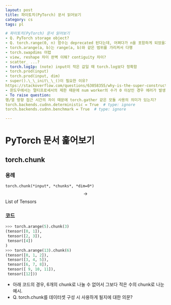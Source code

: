 ```yaml
---
layout: post
title: 파이토치(PyTorch) 문서 읽어보기
category: cs
tags: pl

# 파이토치(PyTorch) 문서 읽어보기
- Q. PyTorch storage object?
- Q. torch.range(0, n) 함수는 deprecated 된다는데, 어쩌다가 n을 포함하게 되었을지?
- torch.arange(a, b)는 range(a, b)와 같은 범위를 가리켜서 다행
- torch.swapdims 어렵
- view, reshape 차이 완벽 이해? contiguity 차이?
- scatter_ ...?
- torch.log1p: (note) input이 작은 값일 때 torch.log보다 정확함
- torch.prod(input)
- torch.prod(input, dim)
- super().\_\_init\_\_()이 필요한 이유?
https://stackoverflow.com/questions/63058355/why-is-the-super-constructor-necessary-in-pytorch-custom-modules
- 윈도우에서는 멀티프로세서의 제한 때문에 num worker의 수가 0 이상인 경우 에러가 발생합니다?
- To raise question:
행/열 방향 접근 시간의 차이 때문에 torch.gather 같은 모듈 사용의 의미가 있는지?
torch.backends.cudnn.deterministic = True  # type: ignore
torch.backends.cudnn.benchmark = True  # type: ignore

---
```


# PyTorch 문서 훑어보기
## torch.chunk
### 용례
`torch.chunk(*input*, *chunks*, *dim=0*)` $$\rightarrow$$ List of Tensors <br>
### 코드
```python
>>> torch.arange(5).chunk(3)
(tensor([0, 1]),
 tensor([2, 3]),
 tensor([4])
)
>>> torch.arange(13).chunk(6)
(tensor([0, 1, 2]),
 tensor([3, 4, 5]),
 tensor([6, 7, 8]),
 tensor([ 9, 10, 11]),
 tensor([12]))
```
- 아래 코드의 경우, 6개의 chunk로 나눌 수 없어서 그보다 적은 수의 chunk로 나눈 예시.
- Q. torch.chunk를 데이터셋 구성 시 사용하게 될지에 대한 의문?